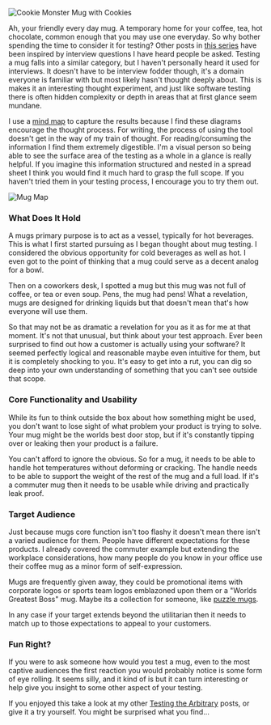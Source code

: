 ![Cookie Monster Mug with Cookies](http://www.brendanconnolly.net/wp-content/uploads/2016/03/cookieMug.jpg)

Ah, your friendly every day mug. A temporary home for your coffee, tea, hot chocolate, common enough that you may use one everyday. So why bother spending the time to consider it for testing? Other posts in [this series](http://www.brendanconnolly.net/category/testing-the-arbitrary/) have been inspired by interview questions I have heard people be asked. Testing a mug falls into a similar category, but I haven't personally heard it used for interviews. It doesn't have to be interview fodder though, it's a domain everyone is familiar with but most likely hasn't thought deeply about. This is makes it an interesting thought experiment, and just like software testing there is often hidden complexity or depth in areas that at first glance seem mundane. 

I use a [mind map](https://en.wikipedia.org/wiki/Mind_map) to capture the results because I find these diagrams encourage the thought process. For writing, the process of using the tool doesn't get in the way of my train of thought. For reading/consuming the information I find them extremely digestible. I'm a visual person so being able to see the surface area of the testing as a whole in a glance is really helpful. If you imagine this information structured and nested in a spread sheet I think you would find it much hard to grasp the full scope. If you haven't tried them in your testing process, I encourage you to try them out. 

![Mug Map](http://www.brendanconnolly.net/wp-content/uploads/2016/03/Mug.png)

### What Does It Hold

A mugs primary purpose is to act as a vessel, typically for hot beverages. This is what I first started pursuing as I began thought about mug testing. I considered the obvious opportunity for cold beverages as well as hot. I even got to the point of thinking that a mug could serve as a decent analog for a bowl. 

Then on a coworkers desk, I spotted a mug but this mug was not full of coffee, or tea or even soup. Pens, the mug had pens! What a revelation, mugs are designed for drinking liquids but that doesn't mean that's how everyone will use them. 

So that may not be as dramatic a revelation for you as it as for me at that moment. It's not that unusual, but think about your test approach. Ever been surprised to find out how a customer is actually using your software? It seemed perfectly logical and reasonable maybe even intuitive for them, but it is completely shocking to you. It's easy to get into a rut, you can dig so deep into your own understanding of something that you can't see outside that scope.

### Core Functionality and Usability

While its fun to think outside the box about how something might be used, you don't want to lose sight of what problem your product is trying to solve. Your mug might be the worlds best door stop, but if it's constantly tipping over or leaking then your product is a failure. 

You can't afford to ignore the obvious. So for a mug, it needs to be able to handle hot temperatures without deforming or cracking. The handle needs to be able to support the weight of the rest of the mug and a full load. If it's a commuter mug then it needs to be usable while driving and practically leak proof. 

### Target Audience

Just because mugs core function isn't too flashy it doesn't mean there isn't a varied audience for them. People have different expectations for these products. I already covered the commuter example but extending the workplace considerations, how many people do you know in your office use their coffee mug as a minor form of self-expression.

Mugs are frequently given away, they could be promotional items with corporate logos or sports team logos emblazoned upon them or a "Worlds Greatest Boss" mug. Maybe its a collection for someone, like [puzzle mugs](http://www.pottery-magic.com/pottery/history/puzzle_mug.htm). 

In any case if your target extends beyond the utilitarian then it needs to match up to those expectations to appeal to your customers. 

### Fun Right?

If you were to ask someone how would you test a mug, even to the most captive audiences the first reaction you would probably notice is some form of eye rolling. It seems silly, and it kind of is but it can turn interesting or help give you insight to some other aspect of your testing. 

If you enjoyed this take a look at my other [Testing the Arbitrary](http://www.brendanconnolly.net/category/testing-the-arbitrary/) posts, or give it a try yourself. You might be surprised what you find...














